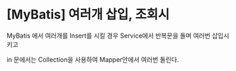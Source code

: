 # [MyBatis] 여러개 삽입, 조회시





MyBatis 에서 여러개를 Insert를 시킬 경우 Service에서 반복문을 돌며 여러번 삽입시키고

in 문에서는 Collection을 사용하여 Mapper안에서 여러번 돌린다.

